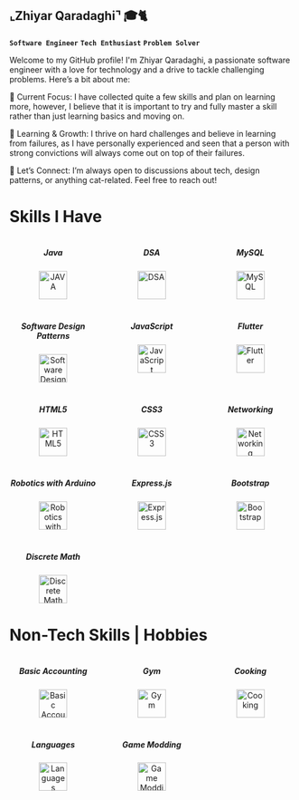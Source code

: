## ⌞Zhiyar Qaradaghi⌝ 🎓🐈
**`Software Engineer`** **`Tech Enthusiast`** **`Problem Solver`**

Welcome to my GitHub profile! I'm Zhiyar Qaradaghi, a passionate software engineer with a love for technology and a drive to tackle challenging problems. Here’s a bit about me:

🔭 Current Focus: I have collected quite a few skills and plan on learning more, however, I believe that it is important to try and fully master a skill rather than just learning basics and moving on.

🌱 Learning & Growth: I thrive on hard challenges and believe in learning from failures, as I have personally experienced and seen that a person with strong convictions will always come out on top of their failures.

💬 Let’s Connect: I’m always open to discussions about tech, design patterns, or anything cat-related. Feel free to reach out!

# Skills I Have
<div style="display: grid; grid-template-columns: repeat(3, 1fr); gap: 20px; justify-items: center;">
    <div style="text-align: center;">
        <h5>Java</h5>
        <img alt="JAVA" width="50px" src="https://img.icons8.com/?size=100&id=13679&format=png&color=000000" />
    </div>
    <div style="text-align: center;">
        <h5>DSA</h5>
        <img alt="DSA" width="50px" src="https://img.icons8.com/?size=100&id=12184&format=png&color=000000" />
    </div>
    <div style="text-align: center;">
        <h5>MySQL</h5>
        <img alt="MySQL" width="50px" src="https://img.icons8.com/?size=100&id=UFXRpPFebwa2&format=png&color=000000" />
    </div>
    <div style="text-align: center;">
        <h5>Software Design Patterns</h5>
        <img alt="Software Design Patterns" width="50px" src="https://refactoring.guru/images/patterns/cards/factory-method-mini.png" />
    </div>
    <div style="text-align: center;">
        <h5>JavaScript</h5>
        <img alt="JavaScript" width="50px" src="https://img.icons8.com/?size=100&id=108784&format=png&color=000000" />
    </div>
    <div style="text-align: center;">
        <h5>Flutter</h5>
        <img alt="Flutter" width="50px" src="https://img.icons8.com/?size=100&id=54087&format=png&color=000000" />
    </div>
    <div style="text-align: center;">
        <h5>HTML5</h5>
        <img alt="HTML5" width="50px" src="https://img.icons8.com/?size=100&id=20909&format=png&color=000000" />
    </div>
    <div style="text-align: center;">
        <h5>CSS3</h5>
        <img alt="CSS3" width="50px" src="https://img.icons8.com/?size=100&id=3BTBsJs5myRy&format=png&color=000000" />
    </div>
    <div style="text-align: center;">
        <h5>Networking</h5>
        <img alt="Networking" width="50px" src="https://img.icons8.com/?size=100&id=10387&format=png&color=000000" />
    </div>
    <div style="text-align: center;">
        <h5>Robotics with Arduino</h5>
        <img alt="Robotics with Arduino" width="50px" src="https://img.icons8.com/?size=100&id=15144&format=png&color=000000" />
    </div>
    <div style="text-align: center;">
        <h5>Express.js</h5>
        <img alt="Express.js" width="50px" src="https://img.icons8.com/?size=100&id=15110&format=png&color=000000" />
    </div>
    <div style="text-align: center;">
        <h5>Bootstrap</h5>
        <img alt="Bootstrap" width="50px" src="https://img.icons8.com/?size=100&id=16401&format=png&color=000000" />
    </div>
    <div style="text-align: center;">
        <h5>Discrete Math</h5>
        <img alt="Discrete Math" width="50px" src="https://img.icons8.com/?size=100&id=12355&format=png&color=000000" />
    </div>
</div>

# Non-Tech Skills | Hobbies
<div style="display: grid; grid-template-columns: repeat(3, 1fr); gap: 20px; justify-items: center;">
    <div style="text-align: center;">
        <h5>Basic Accounting</h5>
        <img alt="Basic Accounting" width="50px" src="https://img.icons8.com/?size=100&id=13923&format=png&color=000000" />
    </div>
    <div style="text-align: center;">
        <h5>Gym</h5>
        <img alt="Gym" width="50px" src="https://img.icons8.com/?size=100&id=14418&format=png&color=000000" />
    </div>
    <div style="text-align: center;">
        <h5>Cooking</h5>
        <img alt="Cooking" width="50px" src="https://img.icons8.com/?size=100&id=8710&format=png&color=000000" />
    </div>
    <div style="text-align: center;">
        <h5>Languages</h5>
        <img alt="Languages" width="50px" src="https://img.icons8.com/?size=100&id=13920&format=png&color=000000" />
    </div>
    <div style="text-align: center;">
        <h5>Game Modding</h5>
        <img alt="Game Modding" width="50px" src="https://img.icons8.com/?size=100&id=14378&format=png&color=000000" />
    </div>
</div>




<!--
**ZhiyarQaradaghi/ZhiyarQaradaghi** is a ✨ _special_ ✨ repository because its `README.md` (this file) appears on your GitHub profile.

Here are some ideas to get you started:

- 🔭 I’m currently working on ...
- 🌱 I’m currently learning ...
- 👯 I’m looking to collaborate on ...
- 🤔 I’m looking for help with ...
- 💬 Ask me about ...
- 📫 How to reach me: ...
- 😄 Pronouns: ...
- ⚡ Fun fact: ...
-->


